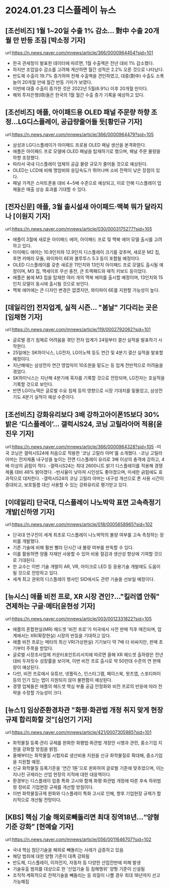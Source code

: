 # 2024.01.23 디스플레이 뉴스

## [조선비즈] 1월 1~20일 수출 1% 감소… 對中 수출 20개월 만 반등 조짐 [박소정 기자]
url:https://n.news.naver.com/mnews/article/366/0000964454?sid=101
- 한국 관세청이 발표한 데이터에 따르면, 1월 수출액은 전년 대비 1% 감소했다.
- 하지만 조업일수 감소를 고려해 계산하면 월간 성적은 2.2% 오른 것으로 나타났다.
- 반도체 수출이 19.7% 증가하여 전체 수출액을 견인하였고, 대중(對中) 수출도 소폭 늘어 20개월 만에 월간 반등 기미가 보였다.
- 이번에 대중 수출이 증가한 것은 2022년 5월(6.9%) 이후 20개월 만이다.
- 해외 투자은행(IB)들은 한국의 1월 월간 수출 증가 기록을 예상하고 있다.

## [조선비즈] 애플, 아이패드용 OLED 패널 주문량 하향 조정…LG디스플레이, 공급량줄어들 듯[황민규 기자]
url:https://n.news.naver.com/mnews/article/366/0000964479?sid=105
- 삼성과 LG디스플레이가 아이패드 프로용 OLED 패널 생산을 본격화한다.
- 애플은 아이패드 프로 모델에 OLED 패널을 탑재하기로 했으며, 패널 주문 물량을 하향 조정했다.
- 따라서 국내 디스플레이 업체의 공급 물량 규모가 줄어들 것으로 예상된다.
- OLED는 LCD에 비해 명암비와 응답속도가 뛰어나며 소비 전력이 낮은 장점이 있다.
- 패널 가격은 스마트폰용 대비 4~5배 수준으로 예상되고, 이로 인해 디스플레이 업체들은 매출 상승 효과를 기대할 수 있다.

## [전자신문] 애플, 3월 출시설새 아이패드·맥북 뭐가 달라지나 [이원지 기자]
url:https://n.news.naver.com/mnews/article/030/0003175277?sid=105
- 애플이 3월에 새로운 아이패드 에어, 아이패드 프로 및 맥북 에어 모델 출시를 고려하고 있다.
- 아이패드 에어는 10.9인치와 12.9인치 디스플레이 크기를 갖추며, 새로운 M2 칩, 후면 카메라 모듈, 와이파이 6E와 블루투스 5.3 등이 포함될 예정이다.
- OLED 디스플레이를 갖춘 새로운 11인치와 13인치 아이패드 프로 모델도 출시될 예정이며, M3 칩, 맥세이프 무선 충전, 큰 트랙패드와 매직 키보드 등이었다.
- 애플은 봄에 M3 칩을 탑재한 여러 개의 맥북 에어를 출시할 예정이며, 13인치와 15인치 모델이 동시에 출시될 것으로 보인다.
- 맥북 에어에는 큰 디자인 변경은 없겠지만, 와이파이 6E를 지원할 가능성이 높다.

## [데일리안] 전자업계, 실적 시즌... "봄날" 기다리는 곳은[임채현 기자]
url:https://n.news.naver.com/mnews/article/119/0002792062?sid=101
- 글로벌 경기 침체로 어려움을 겪던 전자 업계가 24일부터 결산 실적을 발표하기 시작한다.
- 25일에는 SK하이닉스, LG전자, LG이노텍 등도 연간 및 4분기 결산 실적을 발표할 예정이다.
- 지난해에는 삼성전자 연간 영업익이 10조원을 밑도는 등 업계 전반적으로 어려움을 겪었다.
- SK하이닉스는 지난해 4분기에 흑자를 기록할 것으로 전망되며, LG전자는 호실적을 기록할 것으로 보인다.
- 반면 LG이노텍은 글로벌 수요 침체 등의 영향으로 시장 기대치를 밑돌았고, 삼성전기도 4분기 실적이 예상 수준이다.

## [조선비즈] 강화유리보다 3배 강하고아이폰15보다 30% 밝은 ‘디스플레이’... 갤럭시S24, 코닝 고릴라아머 적용[윤진우 기자]
url:https://n.news.naver.com/mnews/article/366/0000964328?sid=105
-미국 코닝은 갤럭시S24에 처음으로 적용한 '코닝 고릴라 아머'를 소개했다. 
-코닝 고릴라 아머는 전자제품 내구성을 높이는 전면 디스플레이 유리로 3배 이상의 충격에 강하고, 4배 이상의 긁힘이 적다. 
-갤럭시S24는 최대 2600니트 밝기 디스플레이를 적용해 경쟁 제품 대비 48% 밝아졌다. 
-반사율이 낮아져 시인성도 좋아졌으며, 미세한 긁힘에도 효과적으로 대처한다. 
-갤럭시S24의 코닝 고릴라 아머는 내구성 개선으로 폰 사용 시간이 증대되고, 보호필름 대신 사용할 수 있는 강화유리로 평가받고 있다.

## [이데일리] 단국대, 디스플레이 나노박막 표면 고속측정기 개발[신하영 기자]
url:https://n.news.naver.com/mnews/article/018/0005658965?sid=102
- 단국대 연구진이 세계 최초로 디스플레이 나노박막의 불량 여부를 고속 측정하는 장비를 개발했다.
- 기존 기술에 비해 훨씬 빨라 단시간 내 불량 여부를 판독할 수 있다.
- 이를 활용하면 양품 자재만 사용할 수 있어 비용 절감과 생산성 향상에 기여할 것으로 기대된다.
- 한 교수는 이번 기술 개발이 AR, VR, 마이크로 LED 등 응용기술 개발에도 도움이 될 것으로 전망하고 있다.
- 세계 최고 권위의 디스플레이 행사인 SID에서도 관련 기술을 선보일 예정이다.

## [뉴시스] 애플 비전 프로, XR 시장 견인?…"킬러앱 안줘" 견제하는 구글·메타[윤현성 기자]
url:https://n.news.naver.com/mnews/article/003/0012331822?sid=105
- 애플의 혼합현실(MR) 헤드셋 '비전 프로'가 미국에서 사전 판매 직후 매진되며, 업계에서는 XR(확장현실) 시장의 반등을 기대하고 있다.
- 애플 비전 프로는 메타의 최신 VR(가상현실) 기기보다 약 7배 더 비싸지만, 판매 초기부터 주목을 받았다.
- 글로벌 시장조사업체 카운터포인트리서치에 따르면 올해 XR 헤드셋 출하량은 전년 대비 두자릿수 성장률을 보이며, 이번 비전 프로 출시로 약 50만대 수준의 연 판매량이 예상된다.
- 다만, 비전 프로에서 유튜브, 넷플릭스, 인스타그램, 페이스북, 왓츠앱, 스포티파이 등의 인기 있는 앱이 지원되지 않아 불편함이 예상된다.
- 경쟁 업체들은 애플의 헤드셋 핵심 부품 공급 안정화와 비전 프로의 반응에 따라 전략을 수정할 가능성이 크다.

## [뉴스1] 임상준환경차관 "화평·화관법 개정 취지 맞게 현장규제 합리화할 것"[심언기 기자]
url:https://n.news.naver.com/mnews/article/421/0007305985?sid=101
- 화학물질 등록·관리 규제를 완화한 화평법·화관법 개정안 시행과 관련, 중소기업 지원을 강화할 방침을 밝힘.
- 올해부터는 화학물질 시험자료 생산비용 지원을 신규 화학물질로 확대해, 중소기업을 지원할 예정.
- 신규 화학물질 등록기준을 '연간 1톤'으로 완화하여 글로벌 기준에 맞추었으며, 이는 지나친 규제라는 산업 현장의 지적에 대한 대응책이다.
- 환경부는 디스플레이 업종 특화 고시와 함께 화평·화관법 개정에 따른 후속 하위법령 정비로 기업현장 규제를 개선할 방침이다.
- 이번 화학물질규제 완화와 디스플레이 특화 고시로 인해, 향후 기업현장 규제가 합리적으로 개선될 전망이다.

## [KBS] 핵심 기술 해외로빼돌리면 최대 징역18년…“양형 기준 강화” [현예슬 기자]
url:https://n.news.naver.com/mnews/article/056/0011646707?sid=102
- 국내 핵심 첨단기술을 해외로 빼돌리는 사례가 급증하고 있음
- 해당 범죄에 대한 양형 기준이 대폭 강화됨
- 반도체, 디스플레이, 이차전지, 자동차 등 다양한 산업전반에 피해 발생
- 기술유출 범죄를 대상으로 한 '산업기술 등 침해행위' 양형 기준이 신설됨
- 조직적·계획적으로 전략기술을 빼돌리는 등 죄질이 나쁠 경우 최대 18년까지 선고 가능해짐
